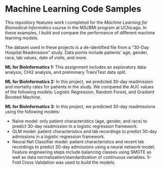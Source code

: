 # Machine Learning Code Samples
This repository features work I completed for the *Machine Learning for Biomedical Informatics* course in the MScBMI program at UChicago.
In these examples, I build and compare the performance of different machine learning models.

The dataset used in these projects is a de-identified file from a "30-Day Hospital Readmission" study. Data points include patients' age, gender, race, lab values, date of visits, and more. 

**ML for BioInformatics 1:** This assignment includes an exploratory data analysis, CHI2 analysis, and preliminary Train/Test data split.

**ML for BioInformatics 2:** In this project, we predicted 30-day readmission and mortality rates for patients in the study. We compared the AUC values of the following models: Logistic Regression, Random Forest, and Gradient Boosted Machine.

**ML for BioInformatics 3:** In this project, we predicted 30-day readmissions using the following models: 
- Naïve model: only patient characteristics (age, gender, and race) to predict 30-day readmission in a logistic regression framework.
- GLM model: patient characteristics and lab recordings to predict 30-day admissions in a logistic regression framework.
- Neural Net Classifier model: patient characteristics and recent lab recordings to predict 30-day admissions using a neural network model. Feature engineering steps include balancing classes using SMOTE as well as data normalization/standardization of continuous variables.
5-Fold Cross Validation was used to build the models.
